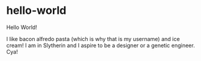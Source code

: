 # hello-world

Hello World!

I like bacon alfredo pasta (which is why that is my username) and ice cream! 
I am in Slytherin and I aspire to be a designer or a genetic engineer. Cya!
